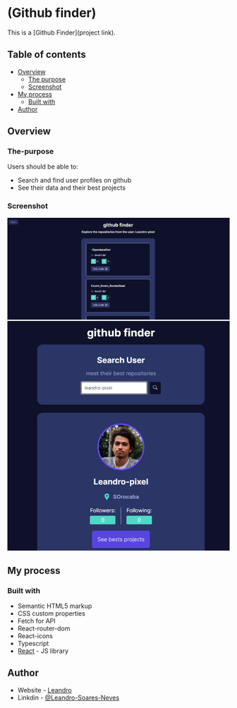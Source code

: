 # (Github finder)

This is a [Github Finder](project link). 

## Table of contents

- [Overview](#overview)
  - [The purpose](#The-purpose)
  - [Screenshot](#screenshot)
- [My process](#my-process)
  - [Built with](#built-with)
- [Author](#author)

## Overview

### The-purpose

Users should be able to:

- Search and find user profiles on github
- See their data and their best projects

### Screenshot

![Home page](./src/assets/Git-Finder-2.png)
![Repositories Page](./src/assets/Git-Finder.png)


## My process

### Built with

- Semantic HTML5 markup
- CSS custom properties
- Fetch for API
- React-router-dom
- React-icons
- Typescript
- [React](https://reactjs.org/) - JS library


## Author

- Website - [Leandro](https://leandro-pixel.github.io/React-Portfolio/)
- Linkdin - [@Leandro-Soares-Neves](https://www.linkedin.com/in/leandro-soares-neves/)

